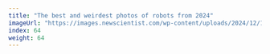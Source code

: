 ```yaml
---
title: "The best and weirdest photos of robots from 2024"
imageUrl: "https://images.newscientist.com/wp-content/uploads/2024/12/11134223/robot-featured-image-.jpg?width=788"
index: 64
weight: 64
---
```

